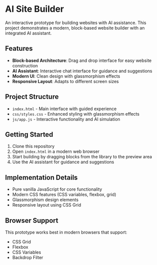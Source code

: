 # AI Site Builder

An interactive prototype for building websites with AI assistance. This project demonstrates a modern, block-based website builder with an integrated AI assistant.

## Features

- **Block-based Architecture**: Drag and drop interface for easy website construction
- **AI Assistant**: Interactive chat interface for guidance and suggestions
- **Modern UI**: Clean design with glassmorphism effects
- **Responsive Layout**: Adapts to different screen sizes

## Project Structure

- `index.html` - Main interface with guided experience
- `css/styles.css` - Enhanced styling with glassmorphism effects
- `js/app.js` - Interactive functionality and AI simulation

## Getting Started

1. Clone this repository
2. Open `index.html` in a modern web browser
3. Start building by dragging blocks from the library to the preview area
4. Use the AI assistant for guidance and suggestions

## Implementation Details

- Pure vanilla JavaScript for core functionality
- Modern CSS features (CSS variables, flexbox, grid)
- Glassmorphism design elements
- Responsive layout using CSS Grid

## Browser Support

This prototype works best in modern browsers that support:
- CSS Grid
- Flexbox
- CSS Variables
- Backdrop Filter